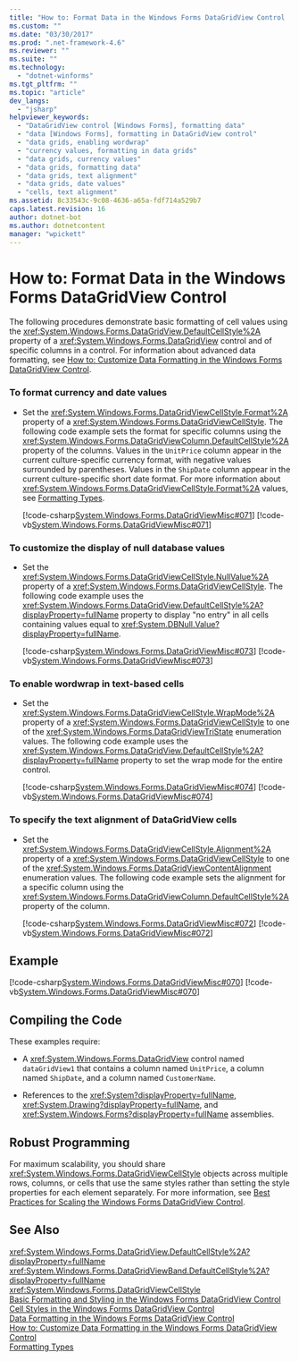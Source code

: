 ```yaml
---
title: "How to: Format Data in the Windows Forms DataGridView Control | Microsoft Docs"
ms.custom: ""
ms.date: "03/30/2017"
ms.prod: ".net-framework-4.6"
ms.reviewer: ""
ms.suite: ""
ms.technology: 
  - "dotnet-winforms"
ms.tgt_pltfrm: ""
ms.topic: "article"
dev_langs: 
  - "jsharp"
helpviewer_keywords: 
  - "DataGridView control [Windows Forms], formatting data"
  - "data [Windows Forms], formatting in DataGridView control"
  - "data grids, enabling wordwrap"
  - "currency values, formatting in data grids"
  - "data grids, currency values"
  - "data grids, formatting data"
  - "data grids, text alignment"
  - "data grids, date values"
  - "cells, text alignment"
ms.assetid: 8c33543c-9c08-4636-a65a-fdf714a529b7
caps.latest.revision: 16
author: dotnet-bot
ms.author: dotnetcontent
manager: "wpickett"
---
```

# How to: Format Data in the Windows Forms DataGridView Control
The following procedures demonstrate basic formatting of cell values using the <xref:System.Windows.Forms.DataGridView.DefaultCellStyle%2A> property of a <xref:System.Windows.Forms.DataGridView> control and of specific columns in a control. For information about advanced data formatting, see [How to: Customize Data Formatting in the Windows Forms DataGridView Control](../../../../docs/framework/winforms/controls/how-to-customize-data-formatting-in-the-windows-forms-datagridview-control.md).  
  
### To format currency and date values  
  
-   Set the <xref:System.Windows.Forms.DataGridViewCellStyle.Format%2A> property of a <xref:System.Windows.Forms.DataGridViewCellStyle>. The following code example sets the format for specific columns using the <xref:System.Windows.Forms.DataGridViewColumn.DefaultCellStyle%2A> property of the columns. Values in the `UnitPrice` column appear in the current culture-specific currency format, with negative values surrounded by parentheses. Values in the `ShipDate` column appear in the current culture-specific short date format. For more information about <xref:System.Windows.Forms.DataGridViewCellStyle.Format%2A> values, see [Formatting Types](../../../../docs/standard/base-types/formatting-types.md).  
  
     [!code-csharp[System.Windows.Forms.DataGridViewMisc#071](../../../../samples/snippets/csharp/VS_Snippets_Winforms/System.Windows.Forms.DataGridViewMisc/CS/datagridviewmisc.cs#071)]
     [!code-vb[System.Windows.Forms.DataGridViewMisc#071](../../../../samples/snippets/visualbasic/VS_Snippets_Winforms/System.Windows.Forms.DataGridViewMisc/VB/datagridviewmisc.vb#071)]  
  
### To customize the display of null database values  
  
-   Set the <xref:System.Windows.Forms.DataGridViewCellStyle.NullValue%2A> property of a <xref:System.Windows.Forms.DataGridViewCellStyle>. The following code example uses the <xref:System.Windows.Forms.DataGridView.DefaultCellStyle%2A?displayProperty=fullName> property to display "no entry" in all cells containing values equal to <xref:System.DBNull.Value?displayProperty=fullName>.  
  
     [!code-csharp[System.Windows.Forms.DataGridViewMisc#073](../../../../samples/snippets/csharp/VS_Snippets_Winforms/System.Windows.Forms.DataGridViewMisc/CS/datagridviewmisc.cs#073)]
     [!code-vb[System.Windows.Forms.DataGridViewMisc#073](../../../../samples/snippets/visualbasic/VS_Snippets_Winforms/System.Windows.Forms.DataGridViewMisc/VB/datagridviewmisc.vb#073)]  
  
### To enable wordwrap in text-based cells  
  
-   Set the <xref:System.Windows.Forms.DataGridViewCellStyle.WrapMode%2A> property of a <xref:System.Windows.Forms.DataGridViewCellStyle> to one of the <xref:System.Windows.Forms.DataGridViewTriState> enumeration values. The following code example uses the <xref:System.Windows.Forms.DataGridView.DefaultCellStyle%2A?displayProperty=fullName> property to set the wrap mode for the entire control.  
  
     [!code-csharp[System.Windows.Forms.DataGridViewMisc#074](../../../../samples/snippets/csharp/VS_Snippets_Winforms/System.Windows.Forms.DataGridViewMisc/CS/datagridviewmisc.cs#074)]
     [!code-vb[System.Windows.Forms.DataGridViewMisc#074](../../../../samples/snippets/visualbasic/VS_Snippets_Winforms/System.Windows.Forms.DataGridViewMisc/VB/datagridviewmisc.vb#074)]  
  
### To specify the text alignment of DataGridView cells  
  
-   Set the <xref:System.Windows.Forms.DataGridViewCellStyle.Alignment%2A> property of a <xref:System.Windows.Forms.DataGridViewCellStyle> to one of the <xref:System.Windows.Forms.DataGridViewContentAlignment> enumeration values. The following code example sets the alignment for a specific column using the <xref:System.Windows.Forms.DataGridViewColumn.DefaultCellStyle%2A> property of the column.  
  
     [!code-csharp[System.Windows.Forms.DataGridViewMisc#072](../../../../samples/snippets/csharp/VS_Snippets_Winforms/System.Windows.Forms.DataGridViewMisc/CS/datagridviewmisc.cs#072)]
     [!code-vb[System.Windows.Forms.DataGridViewMisc#072](../../../../samples/snippets/visualbasic/VS_Snippets_Winforms/System.Windows.Forms.DataGridViewMisc/VB/datagridviewmisc.vb#072)]  
  
## Example  
 [!code-csharp[System.Windows.Forms.DataGridViewMisc#070](../../../../samples/snippets/csharp/VS_Snippets_Winforms/System.Windows.Forms.DataGridViewMisc/CS/datagridviewmisc.cs#070)]
 [!code-vb[System.Windows.Forms.DataGridViewMisc#070](../../../../samples/snippets/visualbasic/VS_Snippets_Winforms/System.Windows.Forms.DataGridViewMisc/VB/datagridviewmisc.vb#070)]  
  
## Compiling the Code  
 These examples require:  
  
-   A <xref:System.Windows.Forms.DataGridView> control named `dataGridView1` that contains a column named `UnitPrice`, a column named `ShipDate`, and a column named `CustomerName`.  
  
-   References to the <xref:System?displayProperty=fullName>, <xref:System.Drawing?displayProperty=fullName>, and <xref:System.Windows.Forms?displayProperty=fullName> assemblies.  
  
## Robust Programming  
 For maximum scalability, you should share <xref:System.Windows.Forms.DataGridViewCellStyle> objects across multiple rows, columns, or cells that use the same styles rather than setting the style properties for each element separately. For more information, see [Best Practices for Scaling the Windows Forms DataGridView Control](../../../../docs/framework/winforms/controls/best-practices-for-scaling-the-windows-forms-datagridview-control.md).  
  
## See Also  
 <xref:System.Windows.Forms.DataGridView.DefaultCellStyle%2A?displayProperty=fullName>   
 <xref:System.Windows.Forms.DataGridViewBand.DefaultCellStyle%2A?displayProperty=fullName>   
 <xref:System.Windows.Forms.DataGridViewCellStyle>   
 [Basic Formatting and Styling in the Windows Forms DataGridView Control](../../../../docs/framework/winforms/controls/basic-formatting-and-styling-in-the-windows-forms-datagridview-control.md)   
 [Cell Styles in the Windows Forms DataGridView Control](../../../../docs/framework/winforms/controls/cell-styles-in-the-windows-forms-datagridview-control.md)   
 [Data Formatting in the Windows Forms DataGridView Control](../../../../docs/framework/winforms/controls/data-formatting-in-the-windows-forms-datagridview-control.md)   
 [How to: Customize Data Formatting in the Windows Forms DataGridView Control](../../../../docs/framework/winforms/controls/how-to-customize-data-formatting-in-the-windows-forms-datagridview-control.md)   
 [Formatting Types](../../../../docs/standard/base-types/formatting-types.md)